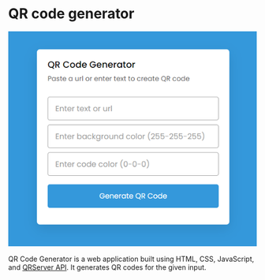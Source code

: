 # QR code generator

![Screenshot](qrgenerator.png)

QR Code Generator is a web application built using HTML, CSS, JavaScript, and [QRServer API](https://goqr.me/api/). It generates QR codes for the given input.
